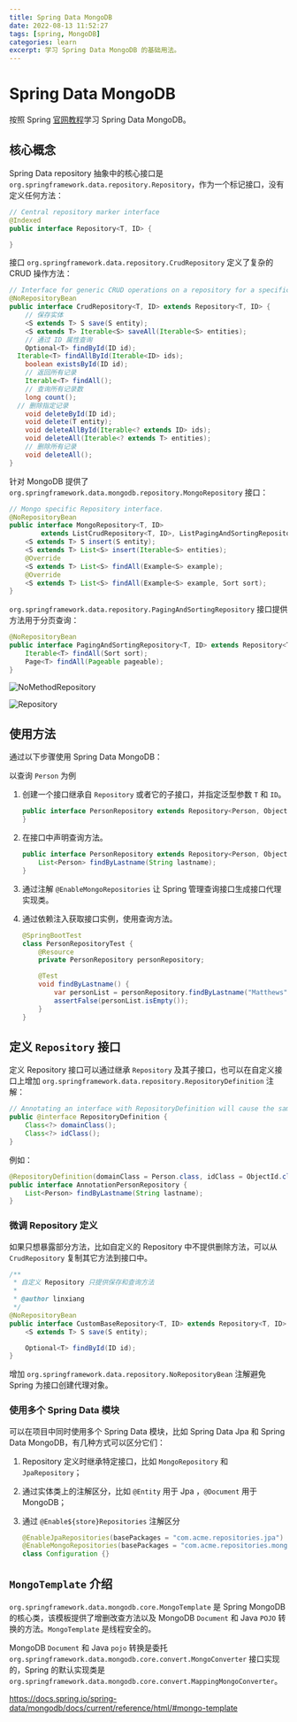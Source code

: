 ```yaml
---
title: Spring Data MongoDB
date: 2022-08-13 11:52:27
tags: [spring, MongoDB]
categories: learn
excerpt: 学习 Spring Data MongoDB 的基础用法。
---
```


# Spring Data MongoDB

按照 Spring [官网教程](https://docs.spring.io/spring-data/mongodb/docs/current/reference/html/#repositories)学习 Spring Data MongoDB。

## 核心概念

Spring Data repository 抽象中的核心接口是 `org.springframework.data.repository.Repository`，作为一个标记接口，没有定义任何方法：

```java
// Central repository marker interface
@Indexed
public interface Repository<T, ID> {

}
```

接口 `org.springframework.data.repository.CrudRepository` 定义了复杂的 CRUD 操作方法：

```java
// Interface for generic CRUD operations on a repository for a specific type.
@NoRepositoryBean
public interface CrudRepository<T, ID> extends Repository<T, ID> {
	// 保存实体
	<S extends T> S save(S entity);
	<S extends T> Iterable<S> saveAll(Iterable<S> entities);
	// 通过 ID 属性查询
	Optional<T> findById(ID id);
  Iterable<T> findAllById(Iterable<ID> ids);
	boolean existsById(ID id);
	// 返回所有记录
	Iterable<T> findAll();
	// 查询所有记录数
	long count();
  // 删除指定记录
	void deleteById(ID id);
	void delete(T entity);
	void deleteAllById(Iterable<? extends ID> ids);
	void deleteAll(Iterable<? extends T> entities);
	// 删除所有记录
	void deleteAll();
}
```

针对 MongoDB 提供了 `org.springframework.data.mongodb.repository.MongoRepository` 接口：

```java
// Mongo specific Repository interface.
@NoRepositoryBean
public interface MongoRepository<T, ID>
		extends ListCrudRepository<T, ID>, ListPagingAndSortingRepository<T, ID>, QueryByExampleExecutor<T> {
	<S extends T> S insert(S entity);
	<S extends T> List<S> insert(Iterable<S> entities);
	@Override
	<S extends T> List<S> findAll(Example<S> example);
	@Override
	<S extends T> List<S> findAll(Example<S> example, Sort sort);
}
```

`org.springframework.data.repository.PagingAndSortingRepository` 接口提供方法用于分页查询：

```java
@NoRepositoryBean
public interface PagingAndSortingRepository<T, ID> extends Repository<T, ID> {
	Iterable<T> findAll(Sort sort);
	Page<T> findAll(Pageable pageable);
}
```

![NoMethodRepository](https://cdn.jsdelivr.net/gh/xianglin2020/gallery@master/202208/132729.png)

![Repository](https://cdn.jsdelivr.net/gh/xianglin2020/gallery@master/202208/132538.png)

## 使用方法

通过以下步骤使用 Spring Data MongoDB：

以查询 `Person` 为例

1. 创建一个接口继承自 `Repository` 或者它的子接口，并指定泛型参数 `T` 和 `ID`。

   ```java
   public interface PersonRepository extends Repository<Person, ObjectId> {
   }
   ```

2. 在接口中声明查询方法。

   ```java
   public interface PersonRepository extends Repository<Person, ObjectId> {
       List<Person> findByLastname(String lastname);
   }
   ```

3. 通过注解 `@EnableMongoRepositories` 让 Spring 管理查询接口生成接口代理实现类。

4. 通过依赖注入获取接口实例，使用查询方法。

   ```java
   @SpringBootTest
   class PersonRepositoryTest {
       @Resource
       private PersonRepository personRepository;
   
       @Test
       void findByLastname() {
           var personList = personRepository.findByLastname("Matthews");
           assertFalse(personList.isEmpty());
       }
   }
   ```

## 定义 `Repository` 接口

定义 Repository 接口可以通过继承 `Repository` 及其子接口，也可以在自定义接口上增加 `org.springframework.data.repository.RepositoryDefinition` 注解：

```java
// Annotating an interface with RepositoryDefinition will cause the same behaviour as extending Repository.
public @interface RepositoryDefinition {
	Class<?> domainClass();
	Class<?> idClass();
}
```

例如：

```java
@RepositoryDefinition(domainClass = Person.class, idClass = ObjectId.class)
public interface AnnotationPersonRepository {
    List<Person> findByLastname(String lastname);
}
```

### 微调 Repository 定义

如果只想暴露部分方法，比如自定义的 Repository 中不提供删除方法，可以从 `CrudRepository` 复制其它方法到接口中。

```java
/**
 * 自定义 Repository 只提供保存和查询方法
 *
 * @author linxiang
 */
@NoRepositoryBean
public interface CustomBaseRepository<T, ID> extends Repository<T, ID> {
    <S extends T> S save(S entity);

    Optional<T> findById(ID id);
}
```

增加 `org.springframework.data.repository.NoRepositoryBean` 注解避免 Spring 为接口创建代理对象。

### 使用多个 Spring Data 模块

可以在项目中同时使用多个 Spring Data 模块，比如 Spring Data Jpa 和 Spring Data MongoDB，有几种方式可以区分它们：

1. Repository 定义时继承特定接口，比如 `MongoRepository` 和 `JpaRepository`；

2. 通过实体类上的注解区分，比如 `@Entity` 用于 Jpa ，`@Document` 用于 MongoDB；

3. 通过 `@Enable${store}Repositories` 注解区分

   ```java
   @EnableJpaRepositories(basePackages = "com.acme.repositories.jpa")
   @EnableMongoRepositories(basePackages = "com.acme.repositories.mongo")
   class Configuration {}
   ```

## `MongoTemplate` 介绍

`org.springframework.data.mongodb.core.MongoTemplate` 是 Spring MongoDB 的核心类，该模板提供了增删改查方法以及 MongoDB `Document` 和 Java `POJO` 转换的方法。`MongoTemplate` 是线程安全的。

MongoDB `Document` 和 Java `pojo` 转换是委托 `org.springframework.data.mongodb.core.convert.MongoConverter` 接口实现的，Spring 的默认实现类是 `org.springframework.data.mongodb.core.convert.MappingMongoConverter`。

https://docs.spring.io/spring-data/mongodb/docs/current/reference/html/#mongo-template
